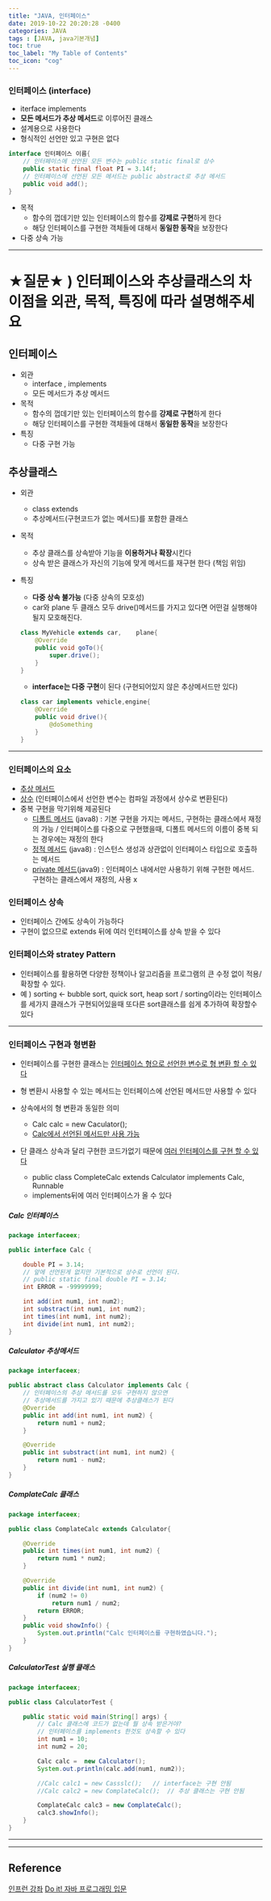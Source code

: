 ```yaml
---
title: "JAVA, 인터페이스"
date: 2019-10-22 20:20:28 -0400
categories: JAVA
tags : [JAVA, java기본개념]
toc: true
toc_label: "My Table of Contents"
toc_icon: "cog"
---
```

### 인터페이스 (interface)
- iterface implements
- <b>모든 메서드가 추상 메서드</b>로 이루어진 클래스
- 설계용으로 사용한다
- 형식적인 선언만 있고 구현은 없다
```java
interface 인터페이스 이름{
	// 인터페이스에 선언된 모든 변수는 public static final로 상수
	public static final float PI = 3.14f;
	// 인터페이스에 선언된 모든 메서드는 public abstract로 추상 메서드
	public void add();
}
```
- 목적
	- 함수의 껍데기만 있는 인터페이스의 함수를 <b>강제로 구현</b>하게 한다
	- 해당 인터페이스를 구현한 객체들에 대해서 <b>동일한 동작</b>을 보장한다
- 다중 상속 가능

---

# ★질문★ ) 인터페이스와 추상클래스의 차이점을 외관, 목적, 특징에 따라 설명해주세요

## 인터페이스
- 외관
	- interface , implements
	- 모든 메서드가 추상 메서드
- 목적
	- 함수의 껍데기만 있는 인터페이스의 함수를 <b>강제로 구현</b>하게 한다
	- 해당 인터페이스를 구현한 객체들에 대해서 <b>동일한 동작</b>을 보장한다
- 특징
	- 다중 구현 가능
## 추상클래스
- 외관
	- class extends
	- 추상메서드(구현코드가 없는 메서드)를 포함한 클래스
- 목적
	- 추상 클래스를 상속받아 기능을 <b>이용하거나 확장</b>시킨다
	- 상속 받은 클래스가 자신의 기능에 맞게 메서드를 재구현 한다 (책임 위임)
- 특징
	- <b>다중 상속 불가능</b> (다중 상속의 모호성)
	- car와 plane 두 클래스 모두 drive()메서드를 가지고 있다면 어떤걸 실행해야 될지 모호해진다.

	```java
	class MyVehicle extends car, 	plane{
		@Override
		public void goTo(){
			super.drive();
		}
	}
	```

	- <b>interface는 다중 구현</b>이 된다 (구현되어있지 않은 추상메서드만 있다)

	```java
	class car implements vehicle,engine{
		@Override
		public void drive(){
			@doSomething
		}
	}
	```

---

### 인터페이스의 요소
- <u>추상 메서드</u>
- <u>상수</u> (인터페이스에서 선언한 변수는 컴파일 과정에서 상수로 변환된다)
- 중복 구현을 막기위해 제공된다
	- <u>디폴트 메서드</u> (java8) : 기본 구현을 가지는 메서드, 구현하는 클래스에서 재정의 가능 / 인터페이스를 다중으로 구현했을때, 디폴트 메서드의 이름이 중복 되는 경우에는 재정의 한다
	- <u>정적 메서드</u> (java8) : 인스턴스 생성과 상관없이 인터페이스 타입으로 호출하는 메서드
	- <u>private 메서드</u>(java9) : 인터페이스 내에서만 사용하기 위해 구현한 메서드. 구현하는 클래스에서 재정의, 사용 x

### 인터페이스 상속
- 인터페이스 간에도 상속이 가능하다
- 구현이 없으므로 extends 뒤에 여러 인터페이스를 상속 받을 수 있다

### 인터페이스와 stratey Pattern
- 인터페이스를 활용하면 다양한 정책이나 알고리즘을 프로그램의 큰 수정 없이 적용/확장할 수 있다.
 - 예 ) sorting <- bubble sort, quick sort, heap sort / sorting이라는 인터페이스를 세가지 클래스가 구현되어있을때 또다른 sort클래스를 쉽게 추가하여 확장할수있다

---

### 인터페이스 구현과 형변환
- 인터페이스를 구현한 클래스는 <u>인터페이스 형으로 선언한 변수로 형 변환 할 수 있다</u>
- 형 변환시 사용할 수 있는 메서드는 인터페이스에 선언된 메서드만 사용할 수 있다
- 상속에서의 형 변환과 동일한 의미
	- Calc calc = new Caculator();
	- <u>Calc에서 선언된 메서드만 사용 가능</u>

- 단 클래스 상속과 달리 구현한 코드가없기 때문에 <u>여러 인터페이스를 구현 할 수 있다</u>
	- public class CompleteCalc extends Calculator implements Calc, Runnable
	- implements뒤에 여러 인터페이스가 올 수 있다

##### Calc 인터페이스
```java
package interfaceex;

public interface Calc {

	double PI = 3.14;
	// 앞에 선언된게 없지만 기본적으로 상수로 선언이 된다.
	// public static final double PI = 3.14;
	int ERROR = -99999999;

	int add(int num1, int num2);
	int substract(int num1, int num2);
	int times(int num1, int num2);
	int divide(int num1, int num2);
}
```

##### Calculator 추상메서드
```java
package interfaceex;

public abstract class Calculator implements Calc {
	// 인터페이스의 추상 메서드를 모두 구현하지 않으면
	// 추상메서드를 가지고 있기 때문에 추상클래스가 된다
	@Override
	public int add(int num1, int num2) {
		return num1 + num2;
	}

	@Override
	public int substract(int num1, int num2) {
		return num1 - num2;
	}
}
```

##### ComplateCalc 클래스
```java
package interfaceex;

public class ComplateCalc extends Calculator{

	@Override
	public int times(int num1, int num2) {
		return num1 * num2;
	}

	@Override
	public int divide(int num1, int num2) {
		if (num2 != 0)
			return num1 / num2;
		return ERROR;
	}
	public void showInfo() {
		System.out.println("Calc 인터페이스를 구현하였습니다.");
	}
}
```

##### CalculatorTest 실행 클래스
```java
package interfaceex;

public class CalculatorTest {

	public static void main(String[] args) {
		// Calc 클래스에 코드가 없는데 뭘 상속 받은거야?
		// 인터페이스를 implements 한것도 상속할 수 있다
		int num1 = 10;
		int num2 = 20;

		Calc calc =  new Calculator();
		System.out.println(calc.add(num1, num2));

		//Calc calc1 = new Cassslc();	// interface는 구현 안됨
		//Calc calc2 = new ComplateCalc();	// 추상 클래스는 구현 안됨

		ComplateCalc calc3 = new ComplateCalc();
		calc3.showInfo();
	}
}
```

---



---
## Reference
[인프런 강좌](https://www.inflearn.com/course/%EC%9E%90%EB%B0%94-%ED%94%84%EB%A1%9C%EA%B7%B8%EB%9E%98%EB%B0%8D-%EC%9E%85%EB%AC%B8/dashboard)
[Do it! 자바 프로그래밍 입문](http://www.yes24.com/Product/Goods/63020974)
